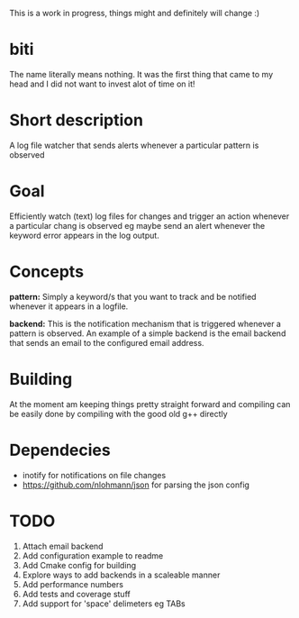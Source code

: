 This is a work in progress, things might and definitely will change :)

# biti

The name literally means nothing. It was the first thing that came to my head and I did not want to invest alot of time on it!

# Short description
A log file watcher that sends alerts whenever a particular pattern is observed

# Goal
Efficiently watch (text) log files for changes and trigger an action whenever a particular chang is observed eg maybe send an alert whenever the keyword error appears in the log output.

# Concepts
__pattern:__ Simply a keyword/s that you want to track and be notified whenever it appears in a logfile.

__backend:__ This is the notification mechanism that is triggered whenever a pattern is observed. An example of a simple backend is the email backend that sends an email to the configured email address.

# Building

At the moment am keeping things pretty straight forward and compiling can be easily done by compiling with the good old g++ directly

# Dependecies

- inotify for notifications on file changes
- https://github.com/nlohmann/json for parsing the json config

# TODO
1. Attach email backend
2. Add configuration example to readme
3. Add Cmake config for building
4. Explore ways to add backends in a scaleable manner
5. Add performance numbers 
6. Add tests and coverage stuff
7. Add support for 'space' delimeters eg TABs